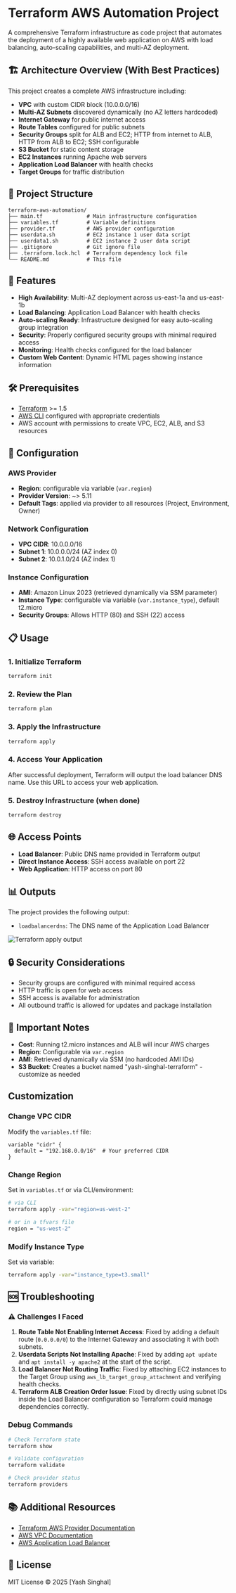 # Terraform AWS Automation Project

A comprehensive Terraform infrastructure as code project that automates the deployment of a highly available web application on AWS with load balancing, auto-scaling capabilities, and multi-AZ deployment.

## 🏗️ Architecture Overview (With Best Practices)

This project creates a complete AWS infrastructure including:

- **VPC** with custom CIDR block (10.0.0.0/16)
- **Multi-AZ Subnets** discovered dynamically (no AZ letters hardcoded)
- **Internet Gateway** for public internet access
- **Route Tables** configured for public subnets
- **Security Groups** split for ALB and EC2; HTTP from internet to ALB, HTTP from ALB to EC2; SSH configurable
- **S3 Bucket** for static content storage
- **EC2 Instances** running Apache web servers
- **Application Load Balancer** with health checks
- **Target Groups** for traffic distribution

## 📁 Project Structure

```
terraform-aws-automation/
├── main.tf              # Main infrastructure configuration
├── variables.tf         # Variable definitions
├── provider.tf          # AWS provider configuration
├── userdata.sh          # EC2 instance 1 user data script
├── userdata1.sh         # EC2 instance 2 user data script
├── .gitignore           # Git ignore file
├── .terraform.lock.hcl  # Terraform dependency lock file
└── README.md            # This file
```

## 🚀 Features

- **High Availability**: Multi-AZ deployment across us-east-1a and us-east-1b
- **Load Balancing**: Application Load Balancer with health checks
- **Auto-scaling Ready**: Infrastructure designed for easy auto-scaling group integration
- **Security**: Properly configured security groups with minimal required access
- **Monitoring**: Health checks configured for the load balancer
- **Custom Web Content**: Dynamic HTML pages showing instance information

## 🛠️ Prerequisites

- [Terraform](https://www.terraform.io/downloads.html) >= 1.5
- [AWS CLI](https://aws.amazon.com/cli/) configured with appropriate credentials
- AWS account with permissions to create VPC, EC2, ALB, and S3 resources

## 🔧 Configuration

### AWS Provider
- **Region**: configurable via variable (`var.region`)
- **Provider Version**: ~> 5.11
- **Default Tags**: applied via provider to all resources (Project, Environment, Owner)

### Network Configuration
- **VPC CIDR**: 10.0.0.0/16
- **Subnet 1**: 10.0.0.0/24 (AZ index 0)
- **Subnet 2**: 10.0.1.0/24 (AZ index 1)

### Instance Configuration
- **AMI**: Amazon Linux 2023 (retrieved dynamically via SSM parameter)
- **Instance Type**: configurable via variable (`var.instance_type`), default t2.micro
- **Security Groups**: Allows HTTP (80) and SSH (22) access

## 📋 Usage

### 1. Initialize Terraform
```bash
terraform init
```

### 2. Review the Plan
```bash
terraform plan
```

### 3. Apply the Infrastructure
```bash
terraform apply
```

### 4. Access Your Application
After successful deployment, Terraform will output the load balancer DNS name. Use this URL to access your web application.

### 5. Destroy Infrastructure (when done)
```bash
terraform destroy
```

## 🌐 Access Points

- **Load Balancer**: Public DNS name provided in Terraform output
- **Direct Instance Access**: SSH access available on port 22
- **Web Application**: HTTP access on port 80

## 📊 Outputs

The project provides the following output:
- `loadbalancerdns`: The DNS name of the Application Load Balancer

![Terraform apply output](images/apply-output.png)

## 🔒 Security Considerations

- Security groups are configured with minimal required access
- HTTP traffic is open for web access
- SSH access is available for administration
- All outbound traffic is allowed for updates and package installation

## 🚨 Important Notes

- **Cost**: Running t2.micro instances and ALB will incur AWS charges
- **Region**: Configurable via `var.region`
- **AMI**: Retrieved dynamically via SSM (no hardcoded AMI IDs)
- **S3 Bucket**: Creates a bucket named "yash-singhal-terraform" - customize as needed

## Customization

### Change VPC CIDR
Modify the `variables.tf` file:
```hcl
variable "cidr" {
  default = "192.168.0.0/16"  # Your preferred CIDR
}
```

### Change Region
Set in `variables.tf` or via CLI/environment:
```bash
# via CLI
terraform apply -var="region=us-west-2"

# or in a tfvars file
region = "us-west-2"
```

### Modify Instance Type
Set via variable:
```bash
terraform apply -var="instance_type=t3.small"
```

## 🆘 Troubleshooting

### ⚠️ Challenges I Faced
1. **Route Table Not Enabling Internet Access**: Fixed by adding a default route (`0.0.0.0/0`) to the Internet Gateway and associating it with both subnets.  
2. **Userdata Scripts Not Installing Apache**: Fixed by adding `apt update` and `apt install -y apache2` at the start of the script.  
3. **Load Balancer Not Routing Traffic**: Fixed by attaching EC2 instances to the Target Group using `aws_lb_target_group_attachment` and verifying health checks.  
4. **Terraform ALB Creation Order Issue**: Fixed by directly using subnet IDs inside the Load Balancer configuration so Terraform could manage dependencies correctly.  


### Debug Commands
```bash
# Check Terraform state
terraform show

# Validate configuration
terraform validate

# Check provider status
terraform providers
```

## 📚 Additional Resources

- [Terraform AWS Provider Documentation](https://registry.terraform.io/providers/hashicorp/aws/latest/docs)
- [AWS VPC Documentation](https://docs.aws.amazon.com/vpc/)
- [AWS Application Load Balancer](https://docs.aws.amazon.com/elasticloadbalancing/latest/application/)

## 📄 License

MIT License © 2025 [Yash Singhal]
